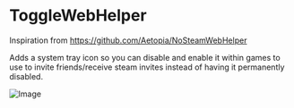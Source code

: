 # ToggleWebHelper

Inspiration from https://github.com/Aetopia/NoSteamWebHelper

Adds a system tray icon so you can disable and enable it within games to use to invite friends/receive steam invites instead of having it permanently disabled.

![Image](https://i.imgur.com/54uiur0.png)
